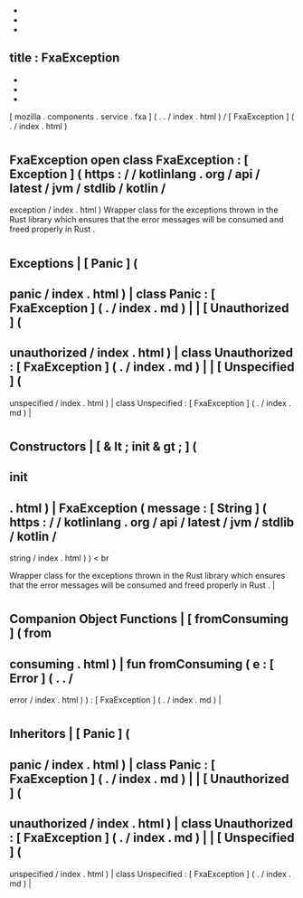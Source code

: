 -
-
-
title
:
FxaException
-
-
-
-
[
mozilla
.
components
.
service
.
fxa
]
(
.
.
/
index
.
html
)
/
[
FxaException
]
(
.
/
index
.
html
)
#
FxaException
open
class
FxaException
:
[
Exception
]
(
https
:
/
/
kotlinlang
.
org
/
api
/
latest
/
jvm
/
stdlib
/
kotlin
/
-
exception
/
index
.
html
)
Wrapper
class
for
the
exceptions
thrown
in
the
Rust
library
which
ensures
that
the
error
messages
will
be
consumed
and
freed
properly
in
Rust
.
#
#
#
Exceptions
|
[
Panic
]
(
-
panic
/
index
.
html
)
|
class
Panic
:
[
FxaException
]
(
.
/
index
.
md
)
|
|
[
Unauthorized
]
(
-
unauthorized
/
index
.
html
)
|
class
Unauthorized
:
[
FxaException
]
(
.
/
index
.
md
)
|
|
[
Unspecified
]
(
-
unspecified
/
index
.
html
)
|
class
Unspecified
:
[
FxaException
]
(
.
/
index
.
md
)
|
#
#
#
Constructors
|
[
&
lt
;
init
&
gt
;
]
(
-
init
-
.
html
)
|
FxaException
(
message
:
[
String
]
(
https
:
/
/
kotlinlang
.
org
/
api
/
latest
/
jvm
/
stdlib
/
kotlin
/
-
string
/
index
.
html
)
)
<
br
>
Wrapper
class
for
the
exceptions
thrown
in
the
Rust
library
which
ensures
that
the
error
messages
will
be
consumed
and
freed
properly
in
Rust
.
|
#
#
#
Companion
Object
Functions
|
[
fromConsuming
]
(
from
-
consuming
.
html
)
|
fun
fromConsuming
(
e
:
[
Error
]
(
.
.
/
-
error
/
index
.
html
)
)
:
[
FxaException
]
(
.
/
index
.
md
)
|
#
#
#
Inheritors
|
[
Panic
]
(
-
panic
/
index
.
html
)
|
class
Panic
:
[
FxaException
]
(
.
/
index
.
md
)
|
|
[
Unauthorized
]
(
-
unauthorized
/
index
.
html
)
|
class
Unauthorized
:
[
FxaException
]
(
.
/
index
.
md
)
|
|
[
Unspecified
]
(
-
unspecified
/
index
.
html
)
|
class
Unspecified
:
[
FxaException
]
(
.
/
index
.
md
)
|
